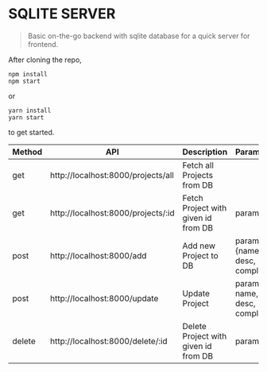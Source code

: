 # SQLITE SERVER

> Basic on-the-go backend with sqlite database for a quick server for frontend.

After cloning the repo,
```
npm install
npm start
```

or

```
yarn install
yarn start
```

to get started.


| Method | API                                | Description                          | Parameters                          |
| ------ | ---------------------------------- | ------------------------------------ | ----------------------------------- |
| get    | http://localhost:8000/projects/all | Fetch all Projects from DB           |                                     |
| get    | http://localhost:8000/projects/:id | Fetch Project with given id from DB  | params: id                          |
| post   | http://localhost:8000/add          | Add new Project to DB                | params: {name, desc, completed}     |
| post   | http://localhost:8000/update       | Update Project                       | params: {id, name, desc, completed} |
| delete | http://localhost:8000/delete/:id   | Delete Project with given id from DB | params: id                          |
